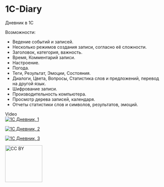 # 1C-Diary
Дневник в 1С

Возможности:
* Ведение событий и записей.
* Несколько режимов создания записи, согласно её сложности. 
* Заголовок, категория, важность. 
* Время, Комментарий записи.
* Настроение.
* Погода.
* Теги, Результат, Эмоции, Состояния.
* Диалоги, Цвета, Вопросы, Статистика слов и предложений, перевод на другой язык. 
* Шифрование записи.
* Производительность компьютера.
* Просмотр дерева записей, календаря.
* Отчеты статистики слов и символов, результатов, эмоций. 

Video  
[![1С Дневник, 1](https://i9.ytimg.com/vi/cTJZO356AcQ/mq2.jpg?sqp=CKCbvPkF&rs=AOn4CLC6QYDHQk4DCZoxATfn5a28W9cbIA)](https://youtu.be/cTJZO356AcQ "1С Дневник, 1")  

[![1С Дневник, 2](https://i9.ytimg.com/vi/vW9FN5WZVuo/mq2.jpg?sqp=CKCbvPkF&rs=AOn4CLCxxJiky_NxsB81uwxsJV0HCLoTDA)](https://youtu.be/vW9FN5WZVuo "1С Дневник, 2")  

[![1С Дневник, 3](https://i9.ytimg.com/vi/CrJvFIasgbM/mq2.jpg?sqp=CKCbvPkF&rs=AOn4CLBMOtsDB_UQ2VgxGkyYlvnIqeDPUg)](https://youtu.be/CrJvFIasgbM "1С Дневник, 3")  

<img src="https://mirrors.creativecommons.org/presskit/buttons/88x31/png/by.png" alt="CC BY" title="CC BY" width="120">
